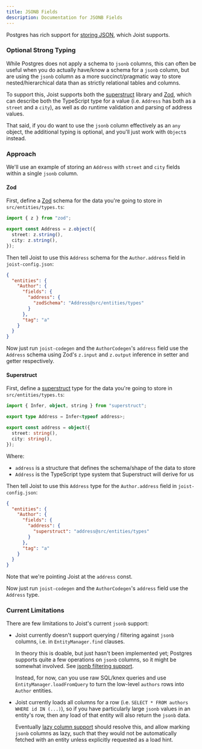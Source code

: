 ```yaml
---
title: JSONB Fields
description: Documentation for JSONB Fields
---
```


Postgres has rich support for [storing JSON](https://www.postgresql.org/docs/current/datatype-json.html), which Joist supports.

### Optional Strong Typing

While Postgres does not apply a schema to `jsonb` columns, this can often be useful when you do actually have/know a schema for a `jsonb` column, but are using the `jsonb` column as a more succinct/pragmatic way to store nested/hierarchical data than as strictly relational tables and columns.

To support this, Joist supports both the [superstruct](https://docs.superstructjs.org/) library and [Zod](https://zod.dev/), which can describe both the TypeScript type for a value (i.e. `Address` has both as a `street` and a `city`), as well as do runtime validation and parsing of address values.

That said, if you do want to use the `jsonb` column effectively as an `any` object, the additional typing is optional, and you'll just work with `Object`s instead.

### Approach

We'll use an example of storing an `Address` with `street` and `city` fields within a single `jsonb` column.

#### Zod
First, define a [Zod](https://zod.dev/) schema for the data you're going to store in `src/entities/types.ts`:

```typescript
import { z } from "zod";

export const Address = z.object({
  street: z.string(),
  city: z.string(),
});
```

Then tell Joist to use this `Address` schema for the `Author.address` field in `joist-config.json`:

```json
{
  "entities": {
    "Author": {
      "fields": {
        "address": {
          "zodSchema": "Address@src/entities/types"
        }
      },
      "tag": "a"
    }
  }
}
```

Now just run `joist-codegen` and the `AuthorCodegen`'s `address` field use the `Address` schema using Zod's `z.input` and `z.output` inference in setter and getter respectively.

#### Superstruct
First, define a [superstruct](https://docs.superstructjs.org/) type for the data you're going to store in `src/entities/types.ts`:

```typescript
import { Infer, object, string } from "superstruct";

export type Address = Infer<typeof address>;

export const address = object({
  street: string(),
  city: string(),
});
```

Where:

- `address` is a structure that defines the schema/shape of the data to store
- `Address` is the TypeScript type system that Superstruct will derive for us

Then tell Joist to use this `Address` type for the `Author.address` field in `joist-config.json`:

```json
{
  "entities": {
    "Author": {
      "fields": {
        "address": {
          "superstruct": "address@src/entities/types"
        }
      },
      "tag": "a"
    }
  }
}
```

Note that we're pointing Joist at the `address` const.

Now just run `joist-codegen` and the `AuthorCodegen`'s `address` field use the `Address` type.

### Current Limitations

There are few limitations to Joist's current `jsonb` support:

- Joist currently doesn't support querying / filtering against `jsonb` columns, i.e. in `EntityManager.find` clauses.

  In theory this is doable, but just hasn't been implemented yet; Postgres supports quite a few operations on `jsonb` columns, so it might be somewhat involved. See [jsonb filtering support](https://github.com/joist-orm/joist-orm/issues/230).

  Instead, for now, can you use raw SQL/knex queries and use `EntityManager.loadFromQuery` to turn the low-level `authors` rows into `Author` entities.

- Joist currently loads all columns for a row (i.e. `SELECT * FROM authors WHERE id IN (...)`), so if you have particularly large `jsonb` values in an entity's row, then any load of that entity will also return the `jsonb` data.

  Eventually [lazy column support](https://github.com/joist-orm/joist-orm/issues/178) should resolve this, and allow marking `jsonb` columns as lazy, such that they would not be automatically fetched with an entity unless explicitly requested as a load hint.
